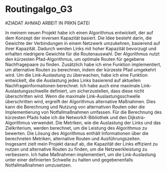 # Routingalgo_G3


#ZIADAT AHMAD ARBEIT IN PRKN DATEI

In meinem neuen Projekt habe ich einen Algorithmus entwickelt, der auf dem Konzept der inversen Kapazität basiert. Die Idee besteht darin, die Gewichte der Verbindungen in einem Netzwerk umzukehren, basierend auf ihrer Kapazität. Dadurch werden Links mit hoher Kapazität bevorzugt und erhalten niedrigere Gewichte für die Routenauswahl.
Der Algorithmus nutzt den kürzesten Pfad-Algorithmus, um optimale Routen für gegebene Nachfragepaare zu finden. Zusätzlich habe ich eine Funktion implementiert, um alternative Routen zu berechnen, indem der kürzeste Pfad umgekehrt wird.
Um die Link-Auslastung zu überwachen, habe ich eine Funktion entwickelt, die die Auslastung jedes Links basierend auf aktuellen Nachfrageinformationen berechnet. Ich habe auch eine maximale Link-Auslastungsschwelle definiert, um sicherzustellen, dass diese nicht überschritten wird.
Wenn die maximale Link-Auslastungsschwelle überschritten wird, ergreift der Algorithmus alternative Maßnahmen. Dies kann die Berechnung und Nutzung von alternativen Routen oder die Implementierung von Notfallmaßnahmen umfassen.
Für die Berechnung des kürzesten Pfads habe ich die NetworkX-Bibliothek und den Dijkstra-Algorithmus verwendet. Die Metriken, wie die Auslastung der Links und das Zielkriterium, werden berechnet, um die Leistung des Algorithmus zu bewerten.
Die Lösung des Algorithmus enthält Informationen über die berechneten Metriken, alternative Routen und Ausführungszeiten.
Insgesamt zielt mein Projekt darauf ab, die Kapazität der Links effizient zu nutzen und alternative Routen zu finden, um die Netzwerkleistung zu verbessern. Ich habe Maßnahmen implementiert, um die Link-Auslastung unter einer definierten Schwelle zu halten und gegebenenfalls Notfallmaßnahmen umzusetzen.
